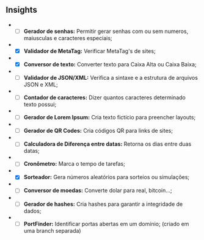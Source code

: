 ## Insights

- -[ ] **Gerador de senhas:** Permitir gerar senhas com ou sem numeros, maiusculas e caracteres especiais;
- -[x] **Validador de MetaTag:** Verificar MetaTag's de sites;
- -[x] **Conversor de texto:** Converter texto para Caixa Alta ou Caixa Baixa;
- -[ ] **Validador de JSON/XML:** Verifica a sintaxe e a estrutura de arquivos JSON e XML;
- -[ ] **Contador de caracteres:** Dizer quantos caracteres determinado texto possui;
- -[ ] **Gerador de Lorem Ipsum:** Cria texto fictício para preencher layouts;
- -[ ] **Gerador de QR Codes:** Cria códigos QR para links de sites;
- -[ ] **Calculadora de Diferença entre datas:** Retorna os dias entre duas datas;
- -[ ] **Cronômetro:** Marca o tempo de tarefas;
- -[x] **Sorteador:** Gera números aleatórios para sorteios ou simulações;
- -[ ] **Conversor de moedas:** Converte dolar para real, bitcoin...;
- -[ ] **Gerador de hashes:** Cria hashes para garantir a integridade de dados;
- -[ ] **PortFinder:** Identificar portas abertas em um domínio; (criado em uma branch separada)
